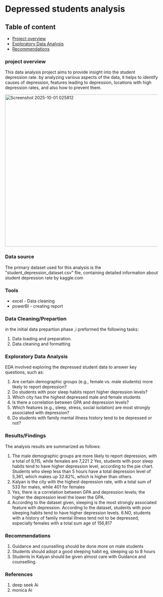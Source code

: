 # Depressed students analysis

## Table of content
- [Project overview](#project-overview)
- [Exploratory Data Analysis](#exploratory-data-analysis)
- [Recommendations](#recommendations)

### project overview

This data analysis project aims to provide insight into the student depression rate. by analyzing various aspects of the data, it helps to identify causes of depression, features leading to depression, locations with high depression rates, and also how to prevent them.

<img width="902" height="500" alt="Screenshot 2025-10-01 025812" src="https://github.com/user-attachments/assets/e2fff110-5884-4c72-b8bc-0c51b73200a5" />



### Data source

The primary dataset used for this analysis is the "student_depression_dataset.csv" flie, containing detailed information about student depression rate by kaggle.com

### Tools

- excel - Data cleaning
- powerBI - creating report

### Data Cleaning/Prepartion

in the initial data prepartion phase ,i preformed the following tasks:
1. Data loading and preparation.
2. Data cleaning and formatting

### Exploratory Data Analysis

EDA involved exploring the depressed student data to answer key questions, such as:

1. Are certain demographic groups (e.g., female vs. male students) more likely to report depression?
2. Do students with poor sleep habits report higher depression levels?
3. Which city has the highest depressed male and female students
4. Is there a correlation between GPA and depression levels?
5. Which features (e.g., sleep, stress, social isolation) are most strongly associated with depression?
6. Do students with family mental illness history tend to be depressed or not?

### Results/Findings 

The analysis resuits are summarized as follows:

1. The male demographic groups are more likely to report depression, with a total of 9,115, while females are 7,221
2 Yes, students with poor sleep habits tend to have higher depression level, according to the pie chart. Students who sleep less than 5 hours have a total depression level of 5,361, which makes up 32.82%, which is higher than others.
3. Kalyan is the city with the highest depression rate, with a total sum of 533 for males, while 401 for females
4. Yes, there is a correlation between  GPA and depression levels; the higher the depression level the lower the GPA.
5. According to the dataset given, sleeping is the most strongly associated feature with depression. According to the dataset, students with poor sleeping habits tend to have higher depression levels.
 6.NO, students with a history of family mental illness tend not to be depressed, especially females with a total sum age of 156,817 

### Recommendations

1.  Guidance and counselling should be done more on male students
2.	Students should adopt a good sleeping habit eg, sleeping up to 8 hours
3.	Students In Kalyan should be given almost care with Guidance and counselling.

### References
1. deep seek Ai
2. monica Ai



